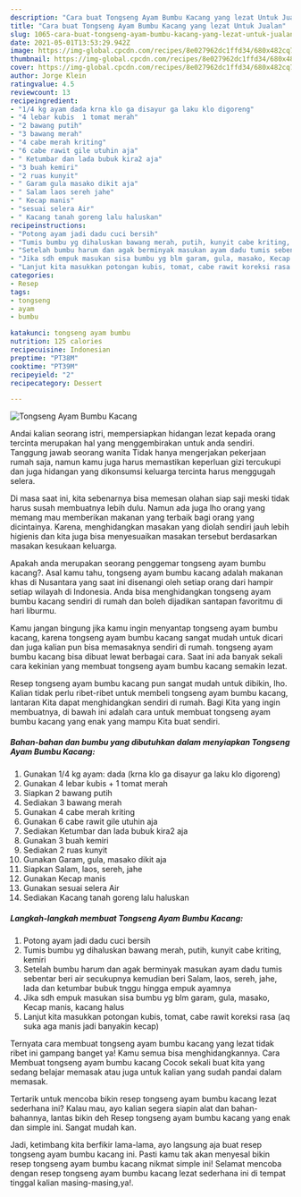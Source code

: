```yaml
---
description: "Cara buat Tongseng Ayam Bumbu Kacang yang lezat Untuk Jualan"
title: "Cara buat Tongseng Ayam Bumbu Kacang yang lezat Untuk Jualan"
slug: 1065-cara-buat-tongseng-ayam-bumbu-kacang-yang-lezat-untuk-jualan
date: 2021-05-01T13:53:29.942Z
image: https://img-global.cpcdn.com/recipes/8e027962dc1ffd34/680x482cq70/tongseng-ayam-bumbu-kacang-foto-resep-utama.jpg
thumbnail: https://img-global.cpcdn.com/recipes/8e027962dc1ffd34/680x482cq70/tongseng-ayam-bumbu-kacang-foto-resep-utama.jpg
cover: https://img-global.cpcdn.com/recipes/8e027962dc1ffd34/680x482cq70/tongseng-ayam-bumbu-kacang-foto-resep-utama.jpg
author: Jorge Klein
ratingvalue: 4.5
reviewcount: 13
recipeingredient:
- "1/4 kg ayam dada krna klo ga disayur ga laku klo digoreng"
- "4 lebar kubis  1 tomat merah"
- "2 bawang putih"
- "3 bawang merah"
- "4 cabe merah kriting"
- "6 cabe rawit gile utuhin aja"
- " Ketumbar dan lada bubuk kira2 aja"
- "3 buah kemiri"
- "2 ruas kunyit"
- " Garam gula masako dikit aja"
- " Salam laos sereh jahe"
- " Kecap manis"
- "sesuai selera Air"
- " Kacang tanah goreng lalu haluskan"
recipeinstructions:
- "Potong ayam jadi dadu cuci bersih"
- "Tumis bumbu yg dihaluskan bawang merah, putih, kunyit cabe kriting, kemiri"
- "Setelah bumbu harum dan agak berminyak masukan ayam dadu tumis sebentar beri air secukupnya kemudian beri Salam, laos, sereh, jahe, lada dan ketumbar bubuk tnggu hingga empuk ayamnya"
- "Jika sdh empuk masukan sisa bumbu yg blm garam, gula, masako, Kecap manis, kacang halus"
- "Lanjut kita masukkan potongan kubis, tomat, cabe rawit koreksi rasa (aq suka aga manis jadi banyakin kecap)"
categories:
- Resep
tags:
- tongseng
- ayam
- bumbu

katakunci: tongseng ayam bumbu 
nutrition: 125 calories
recipecuisine: Indonesian
preptime: "PT38M"
cooktime: "PT39M"
recipeyield: "2"
recipecategory: Dessert

---
```



![Tongseng Ayam Bumbu Kacang](https://img-global.cpcdn.com/recipes/8e027962dc1ffd34/680x482cq70/tongseng-ayam-bumbu-kacang-foto-resep-utama.jpg)

Andai kalian seorang istri, mempersiapkan hidangan lezat kepada orang tercinta merupakan hal yang menggembirakan untuk anda sendiri. Tanggung jawab seorang  wanita Tidak hanya mengerjakan pekerjaan rumah saja, namun kamu juga harus memastikan keperluan gizi tercukupi dan juga hidangan yang dikonsumsi keluarga tercinta harus menggugah selera.

Di masa  saat ini, kita sebenarnya bisa memesan olahan siap saji meski tidak harus susah membuatnya lebih dulu. Namun ada juga lho orang yang memang mau memberikan makanan yang terbaik bagi orang yang dicintainya. Karena, menghidangkan masakan yang diolah sendiri jauh lebih higienis dan kita juga bisa menyesuaikan masakan tersebut berdasarkan masakan kesukaan keluarga. 



Apakah anda merupakan seorang penggemar tongseng ayam bumbu kacang?. Asal kamu tahu, tongseng ayam bumbu kacang adalah makanan khas di Nusantara yang saat ini disenangi oleh setiap orang dari hampir setiap wilayah di Indonesia. Anda bisa menghidangkan tongseng ayam bumbu kacang sendiri di rumah dan boleh dijadikan santapan favoritmu di hari liburmu.

Kamu jangan bingung jika kamu ingin menyantap tongseng ayam bumbu kacang, karena tongseng ayam bumbu kacang sangat mudah untuk dicari dan juga kalian pun bisa memasaknya sendiri di rumah. tongseng ayam bumbu kacang bisa dibuat lewat berbagai cara. Saat ini ada banyak sekali cara kekinian yang membuat tongseng ayam bumbu kacang semakin lezat.

Resep tongseng ayam bumbu kacang pun sangat mudah untuk dibikin, lho. Kalian tidak perlu ribet-ribet untuk membeli tongseng ayam bumbu kacang, lantaran Kita dapat menghidangkan sendiri di rumah. Bagi Kita yang ingin membuatnya, di bawah ini adalah cara untuk membuat tongseng ayam bumbu kacang yang enak yang mampu Kita buat sendiri.

<!--inarticleads1-->

##### Bahan-bahan dan bumbu yang dibutuhkan dalam menyiapkan Tongseng Ayam Bumbu Kacang:

1. Gunakan 1/4 kg ayam: dada (krna klo ga disayur ga laku klo digoreng)
1. Gunakan 4 lebar kubis + 1 tomat merah
1. Siapkan 2 bawang putih
1. Sediakan 3 bawang merah
1. Gunakan 4 cabe merah kriting
1. Gunakan 6 cabe rawit gile utuhin aja
1. Sediakan  Ketumbar dan lada bubuk kira2 aja
1. Gunakan 3 buah kemiri
1. Sediakan 2 ruas kunyit
1. Gunakan  Garam, gula, masako dikit aja
1. Siapkan  Salam, laos, sereh, jahe
1. Gunakan  Kecap manis
1. Gunakan sesuai selera Air
1. Sediakan  Kacang tanah goreng lalu haluskan




<!--inarticleads2-->

##### Langkah-langkah membuat Tongseng Ayam Bumbu Kacang:

1. Potong ayam jadi dadu cuci bersih
1. Tumis bumbu yg dihaluskan bawang merah, putih, kunyit cabe kriting, kemiri
1. Setelah bumbu harum dan agak berminyak masukan ayam dadu tumis sebentar beri air secukupnya kemudian beri Salam, laos, sereh, jahe, lada dan ketumbar bubuk tnggu hingga empuk ayamnya
1. Jika sdh empuk masukan sisa bumbu yg blm garam, gula, masako, Kecap manis, kacang halus
1. Lanjut kita masukkan potongan kubis, tomat, cabe rawit koreksi rasa (aq suka aga manis jadi banyakin kecap)




Ternyata cara membuat tongseng ayam bumbu kacang yang lezat tidak ribet ini gampang banget ya! Kamu semua bisa menghidangkannya. Cara Membuat tongseng ayam bumbu kacang Cocok sekali buat kita yang sedang belajar memasak atau juga untuk kalian yang sudah pandai dalam memasak.

Tertarik untuk mencoba bikin resep tongseng ayam bumbu kacang lezat sederhana ini? Kalau mau, ayo kalian segera siapin alat dan bahan-bahannya, lantas bikin deh Resep tongseng ayam bumbu kacang yang enak dan simple ini. Sangat mudah kan. 

Jadi, ketimbang kita berfikir lama-lama, ayo langsung aja buat resep tongseng ayam bumbu kacang ini. Pasti kamu tak akan menyesal bikin resep tongseng ayam bumbu kacang nikmat simple ini! Selamat mencoba dengan resep tongseng ayam bumbu kacang lezat sederhana ini di tempat tinggal kalian masing-masing,ya!.

